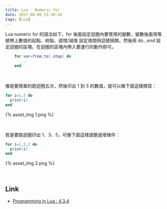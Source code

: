 ```yaml
---
title: Lua - Numeric for
date: 2017-08-06 23:20:34
tags: [Lua]
---
```


Lua numeric for 的語法如下，for 後面設定迴圈內要使用的變數，變數後面用等號帶上數值的起點、終點、遞增/減值  設定值間用逗號隔開，然後用 do...end 設定迴圈的區塊，在迴圈的區塊內帶入要運行的動作即可。    

<!-- More -->

```Lua
    for var=from,to[,step] do
      ...
    end
```

<br/>


像是要簡單的跑迴圈五次，然後印出 1 到 5 的數值，就可以像下面這樣撰寫：  

```Lua
for i=1,5 do
  print(i)
end
```

{% asset_img 1.png %}

<br/>


若是要跑迴圈印出 1、3、5，可像下面這樣調整遞增條件：  

```Lua
for i=1,5,2 do
  print(i)
end
```

{% asset_img 2.png %}

<br/>


Link
----
* [Programming in Lua : 4.3.4](https://www.lua.org/pil/4.3.4.html)
